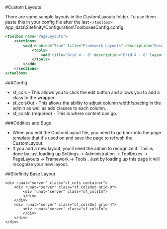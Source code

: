 #Custom Layouts

There are some sample layouts in the CustomLayouts folder. To use them paste this in your config file after the last `</toolbox>`: App_data\Sitefinity\Configuration\ToolboxesConfig.config

```xml
<toolbox name="PageLayouts">
	<sections>
		<add enabled="True" title="Framework Layouts" description="Base Framework regions for layout management." name="Framework">
			<tools>
				<add title="Grid 4 - 8" description="Grid 4 - 8" layoutTemplate="~/App_Data/Sitefinity/WebsiteTemplates/Framework/CustomLayouts/Grid-4-8.ascx" visibilityMode="None" name="grid-4-8" enabled="True" type="Telerik.Sitefinity.Web.UI.LayoutControl" />
			</tools>
		</add>
	</sections>
</toolbox>
```

###Config
- sf_cols - This allows you to click the edit button and allows you to add a class to the wrapper.
- sf_colsOut - This allows the ability to adjust column width/spacing in the admin as well as add classes to each column.
- sf_colsIn (required) - This is where content can go. 

###Oddities and Bugs
 - When you edit the CustomLayout file, you need to go back into the page template that it's used on and save the page to refresh the CustomLayout.
 - If you add a new layout, you'll need the admin to recognize it. This is done by just loading up Settings -> Administration -> Toolboxes -> PageLayouts -> Framework -> Tools . Just by loading up this page it will recognize your new layout.

##Sitefinity Base Layout

```ascx
<div runat="server" class="sf_cols container">
    <div runat="server" class="sf_colsOut grid-8">
        <div runat="server" class="sf_colsIn">
        </div>
    </div>
    <div runat="server" class="sf_colsOut grid-4">
        <div runat="server" class="sf_colsIn">
        </div>
    </div>
</div>
```